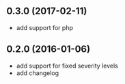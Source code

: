 ## 0.3.0 (2017-02-11)

- add support for php

## 0.2.0 (2016-01-06)

- add support for fixed severity levels
- add changelog

